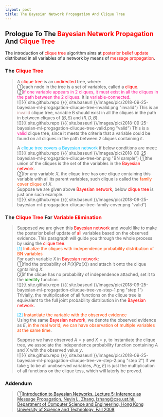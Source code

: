 ```yaml
---
layout: post
title: The Bayesian Network Propagation And Clique Tree
---
```


## Prologue To The <font color="Red">Bayesian Network Propagation</font> And <font color="Red">Clique Tree</font>
<p class="message">
The introduction of <font color="Red">clique tree</font> algorithm aims at <font color="Red">posterior belief update</font> distributed in all variables of a network by means of <font color="Red">message propagation</font>.
</p>

### The <font color="Red">Clique Tree</font>
>A <font color="Red">clique tree</font> is an <font color="Red">undirected</font> tree, where:  
>&#10112;each node in the tree is a set of variables, called a <font color="Red">clique</font>.  
>&#10113;<font color="DeepPink">if one variable appears in 2 cliques, it must exist in all the cliques in the path between the 2 cliques</font>.  It is <font color="DeepPink">variable-connected</font>.  
![]({{ site.github.repo }}{{ site.baseurl }}/images/pic/2018-09-25-bayesian-ml-progagation-cliuque-tree-invalid.png "invalid")
>This is an <font color="RosyBrown">invalid</font> clique tree, variable B should exist in all the cliques in the path in between cliques of $(B,S)$ and $(R,D,B)$.  
![]({{ site.github.repo }}{{ site.baseurl }}/images/pic/2018-09-25-bayesian-ml-progagation-cliuque-tree-valid.png "valid")
>This is a <font color="DeepPink">valid</font> clique tree, since it meets the criteria that a variable could be found on all cliques in the path between 2 cliques containing it.  
>
>A <font color="DeepSkyBlue">clique tree covers a Bayesian network</font> if below conditions are meet:  
![]({{ site.github.repo }}{{ site.baseurl }}/images/pic/2018-09-25-bayesian-ml-progagation-cliuque-tree-bn.png "BN sample")
>&#10112;the union of the cliques is the set of the variables in the <font color="Red">Bayesian network</font>.  
>&#10113;for any variable $X$, the clique tree has one clique containing this variable with all its parent variables, such clique is called the <font color="OrangeRed">family cover clique</font> of $X$.  
>Suppose we are given above <font color="Red">Bayesian network</font>, below <font color="Red">clique tree</font> is just one such example.  
![]({{ site.github.repo }}{{ site.baseurl }}/images/pic/2018-09-25-bayesian-ml-progagation-cliuque-tree-family-cover.png "valid")

### The <font color="Red">Clique Tree</font> For <font color="Red">Variable Elimination</font>
>Supposed we are given this <font color="Red">Bayesian network</font> and would like to make the posterior belief update of <font color="Red">all</font> variables based on the observed evidence.  This paragraph will guide you through the whole process by using the <font color="Red">clique tree</font>.  
><font color="DeepSkyBlue">[1]</font>
><font color="OrangeRed">Initialize the cliques with independence probability distribution of BN variables</font>  
>For each variable $X$ in <font color="Red">Bayesian network</font>:  
>&#10112;find the probability of $P(X\vert Pa(X))$ and attach it onto the clique containing $X$.  
>&#10113;if the clique has no probability of independence attached, set it to the <font color="Green">identity</font> function.  
![]({{ site.github.repo }}{{ site.baseurl }}/images/pic/2018-09-25-bayesian-ml-progagation-cliuque-tree-ve-step-1.png "step 1")
>Trivially, the multiplication of all functions on the clique tree is equivalent to the full joint probability distribution in the <font color="Red">Bayesian network</font>.  
>
><font color="DeepSkyBlue">[2]</font>
><font color="OrangeRed">Instantiate the variable with the observed evidence</font>  
>Using the same <font color="Red">Bayesian network</font>, we denote the observed evidence as $E$, <font color="OrangeRed">in the real world, we can have observation of multiple variables at the same time</font>.  
>
>Suppose we have observed $A=y$ and $X=y$, to instantiate the clique tree, we associate the independence probability function containing $A$ and $X$ with the observed value $y$.  
![]({{ site.github.repo }}{{ site.baseurl }}/images/pic/2018-09-25-bayesian-ml-progagation-cliuque-tree-ve-step-2.png "step 2")
>If we take $\chi$ to be all unobserved variables, $P(\chi,E)$ is just the multiplication of all functions on the clique tess, which will laterly be proved.  

### Addendum
>&#10112;[Introduction to Bayesian Networks, Lecture 5: Inference as Message Propagation, Nevin L. Zhang, lzhang@cse.ust.hk, Department of Computer Science and Engineering, Hong Kong University of Science and Technology, Fall 2008](http://www.cse.ust.hk/bnbook/pdf/l05.h.pdf)  

<!-- Γ -->
<!-- \Omega -->
<!-- \cap intersection -->
<!-- \cup union -->
<!-- \frac{\Gamma(k + n)}{\Gamma(n)} \frac{1}{r^k}  -->
<!-- \mbox{\large$\vert$}\nolimits_0^\infty -->
<!-- \vert_0^\infty -->
<!-- \vert_{0.5}^{\infty} -->
<!-- &prime; ′ -->
<!-- &Prime; ″ -->
<!-- $E\lbrack X\rbrack$ -->
<!-- \overline{X_n} -->
<!-- \underset{Succss}P -->
<!-- \frac{{\overline {X_n}}-\mu}{S/\sqrt n} -->
<!-- \lim_{t\rightarrow\infty} -->
<!-- \int_{0}^{a}\lambda\cdot e^{-\lambda\cdot t}\operatorname dt -->
<!-- \Leftrightarrow -->
<!-- \prod_{v\in V} -->
<!-- \subset -->
<!-- \subseteq -->
<!-- \varnothing -->
<!-- \perp -->
<!-- \overset\triangle= -->

<!-- Notes -->
<!-- <font color="OrangeRed">items, verb, to make it the focus, mathematic expression</font> -->
<!-- <font color="Red">KKT</font> -->
<!-- <font color="Red">SMO heuristics</font> -->
<!-- <font color="Red">F</font> distribution -->
<!-- <font color="Red">t</font> distribution -->
<!-- <font color="DeepSkyBlue">suggested item, soft item</font> -->
<!-- <font color="RoyalBlue">old alpha, quiz, example</font> -->
<!-- <font color="Green">new alpha</font> -->

<!-- <font color="#C20000">conclusion, finding</font> -->
<!-- <font color="DeepPink">positive conclusion, finding</font> -->
<!-- <font color="RosyBrown">negative conclusion, finding</font> -->

<!-- <font color="#00ADAD">policy</font> -->
<!-- <font color="#6100A8">full observable</font> -->
<!-- <font color="#FFAC12">partial observable</font> -->
<!-- <font color="#EB00EB">stochastic</font> -->
<!-- <font color="#8400E6">state transition</font> -->
<!-- <font color="#D600D6">discount factor gamma $\gamma$</font> -->
<!-- <font color="#D600D6">$V(S)$</font> -->
<!-- <font color="#9300FF">immediate reward R(S)</font> -->

<!-- ### <font color="RoyalBlue">Example</font>: Illustration By Rainy And Sunny Days In One Week -->
<!-- <font color="RoyalBlue">[Question]</font> -->
<!-- <font color="DeepSkyBlue">[Answer]</font> -->

<!-- 
[1]Given the vehicles pass through a highway toll station is $6$ per minute, what is the probability that no cars within $30$ seconds?
><font color="DeepSkyBlue">[1]</font>
><font color="OrangeRed">Given the vehicles pass through a highway toll station is $6$ per minute, what is the probability that no cars within $30$ seconds?</font>  
-->

<!--
><font color="DeepSkyBlue">[Notes]</font>
><font color="OrangeRed">Why at this moment, the Poisson and exponential probability come out with different result?</font>  
-->

<!-- https://www.medcalc.org/manual/gamma_distribution_functions.php -->
<!-- https://www.statlect.com/probability-distributions/student-t-distribution#hid5 -->
<!-- http://www.wiris.com/editor/demo/en/ -->